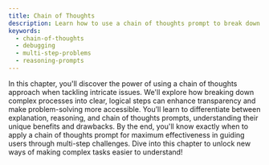 ```yaml
---
title: Chain of Thoughts
description: Learn how to use a chain of thoughts prompt to break down complex problem-solving into logical steps for better transparency and understanding.
keywords:
  - chain-of-thoughts
  - debugging
  - multi-step-problems
  - reasoning-prompts
---
```


In this chapter, you'll discover the power of using a chain of thoughts approach when tackling intricate issues. We'll explore how breaking down complex processes into clear, logical steps can enhance transparency and make problem-solving more accessible. You’ll learn to differentiate between explanation, reasoning, and chain of thoughts prompts, understanding their unique benefits and drawbacks. By the end, you'll know exactly when to apply a chain of thoughts prompt for maximum effectiveness in guiding users through multi-step challenges. Dive into this chapter to unlock new ways of making complex tasks easier to understand!